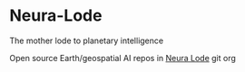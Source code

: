 # Neura-Lode
The mother lode to planetary intelligence

Open source Earth/geospatial AI repos in [Neura Lode](https://github.com/Neura-Lode) git org
